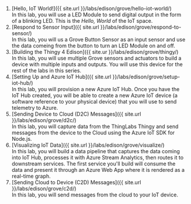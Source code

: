 1. [Hello, IoT World!]({{ site.url }}/labs/edison/grove/hello-iot-world/)<br/>In this lab, you will use a LED Module to send digital output in the form of a blinking LED. This is the _Hello, World_ of the IoT space.
2. [Respond to Sensor Input]({{ site.url }}/labs/edison/grove/respond-to-sensor/)<br/>In this lab, you will us a Grove Button Sensor as an input sensor and use the data comeing from the button to turn an LED Module on and off.
3. [Building the Thingy 4 Edison]({{ site.ur }}/labs/edison/grove/thingy/)<br/>In this lab, you will use multiple Grove sensors and actuators to build a device with multiple inputs and outputs. You will use this device for the rest of the labs in this series.
4. [Setting Up and Azure IoT Hub]({{ site.url }}/labs/edison/grove/setup-iot-hub/)<br/>In this lab, you will provision a new Azure IoT Hub. Once you have the IoT Hub created, you will be able to create a new Azure IoT device (a software reference to your physical device) that you will use to send telemetry to Azure.
5. [Sending Device to Cloud (D2C) Messages]({{ site.url }}/labs/edison/grove/d2c/)<br/>In this lab, you will capture data from the ThingLabs Thingy and send messages from the device to the Cloud using the Azure IoT SDK for Node.js.
6. [Visualizing IoT Data]({{ site.url }}/labs/edison/grove/visualize/)<br/>In this lab, you will build a data pipeline that captures the data coming into IoT Hub, processes it with Azure Stream Analytics, then routes it to downstream services. The first service you'll build will consume the data and present it through an Azure Web App where it is rendered as a real-time graph.
7. [Sending Cloud to Device (C2D) Messages]({{ site.url }}/labs/edison/grove/c2d/)<br/>In this lab, you will send messages from the cloud to your IoT device.
